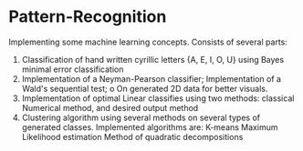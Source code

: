 # Pattern-Recognition
Implementing some machine learning concepts. Consists of several parts:
1. Classification of hand written cyrillic letters {A, E, I, O, U} using Bayes minimal error classification
2. Implementation of a Neyman-Pearson classifier; Implementation of a Wald's sequential test; o
  On generated 2D data for better visuals.
3. Implementation of optimal Linear classifies using two methods: classical Numerical method, and desired output method
4. Clustering algorithm using several methods on several types of generated classes. Implemented algorithms are:
  K-means
  Maximum Likelihood estimation
  Method of quadratic decompositions
  

